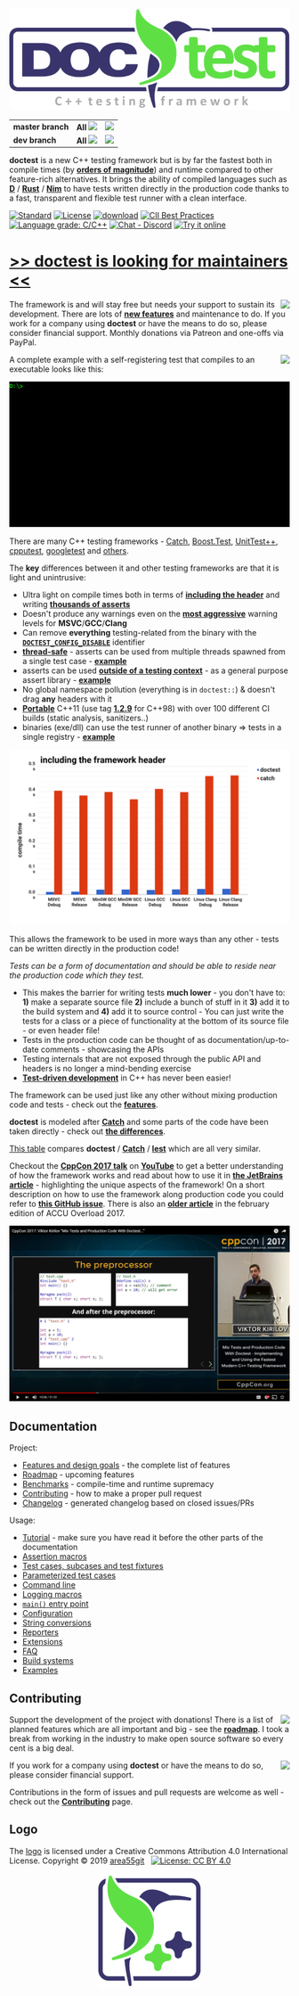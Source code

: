 <p align="center"><img src="scripts/data/logo/logo_1.svg"></p>
<b>
<table>
    <tr>
        <td>
            master branch
        </td>
        <td>
            All <a href="https://github.com/onqtam/doctest/actions?query=branch%3Amaster"><img src="https://github.com/onqtam/doctest/workflows/CI/badge.svg?branch=master"></a>
        </td>
        <td>
            <a href="https://coveralls.io/github/onqtam/doctest?branch=master"><img src="https://coveralls.io/repos/github/onqtam/doctest/badge.svg?branch=master"></a>
        </td>
        <!--
        <td>
            <a href="https://scan.coverity.com/projects/onqtam-doctest"><img src="https://scan.coverity.com/projects/7865/badge.svg"></a>
        </td>
        -->
    </tr>
    <tr>
        <td>
            dev branch
        </td>
        <td>
            All <a href="https://github.com/onqtam/doctest/actions?query=branch%3Adev"><img src="https://github.com/onqtam/doctest/workflows/CI/badge.svg?branch=dev"></a>
        </td>
        <td>
            <a href="https://coveralls.io/github/onqtam/doctest?branch=dev"><img src="https://coveralls.io/repos/github/onqtam/doctest/badge.svg?branch=dev"></a>
        </td>
    </tr>
</table>
</b>

**doctest** is a new C++ testing framework but is by far the fastest both in compile
times (by [**orders of magnitude**](doc/markdown/benchmarks.md)) and runtime compared to
other feature-rich alternatives. It brings the ability of compiled languages such as
[**D**](https://dlang.org/spec/unittest.html) /
[**Rust**](https://doc.rust-lang.org/book/second-edition/ch11-00-testing.html) /
[**Nim**](https://nim-lang.org/docs/unittest.html) to have tests written directly in the
production code thanks to a fast, transparent and flexible test runner with a clean
interface.

[![Standard](https://img.shields.io/badge/c%2B%2B-11/14/17/20-blue.svg)](https://en.wikipedia.org/wiki/C%2B%2B#Standardization)
[![License](https://img.shields.io/badge/license-MIT-blue.svg)](https://opensource.org/licenses/MIT)
[![download](https://img.shields.io/badge/download%20%20-link-blue.svg)](https://raw.githubusercontent.com/onqtam/doctest/master/doctest/doctest.h)
[![CII Best Practices](https://bestpractices.coreinfrastructure.org/projects/503/badge)](https://bestpractices.coreinfrastructure.org/projects/503)
[![Language grade: C/C++](https://img.shields.io/lgtm/grade/cpp/g/onqtam/doctest.svg)](https://lgtm.com/projects/g/onqtam/doctest/context:cpp)
[![Chat - Discord](https://img.shields.io/badge/chat-Discord-blue.svg)](https://discord.gg/PGXn9YmyF3)
[![Try it online](https://img.shields.io/badge/try%20it-online-orange.svg)](https://godbolt.org/z/4s389Kbfs)

<!--
[![Language](https://img.shields.io/badge/language-C++-blue.svg)](https://isocpp.org/)
[![documentation](https://img.shields.io/badge/documentation%20%20-online-blue.svg)](https://github.com/onqtam/doctest/blob/master/doc/markdown/readme.md#reference)
-->

# [>> doctest is looking for maintainers <<](https://github.com/doctest/doctest/issues/554)

[<img src="https://cloud.githubusercontent.com/assets/8225057/5990484/70413560-a9ab-11e4-8942-1a63607c0b00.png" align="right">](http://www.patreon.com/onqtam)

The framework is and will stay free but needs your support to sustain its development.
There are lots of <a href="doc/markdown/roadmap.md"><b>new features</b></a> and
maintenance to do. If you work for a company using **doctest** or have the means to do
so, please consider financial support. Monthly donations via Patreon and one-offs via
PayPal.

[<img src="https://www.paypalobjects.com/en_US/i/btn/btn_donate_LG.gif" align="right">](https://www.paypal.me/onqtam/10)

A complete example with a self-registering test that compiles to an executable looks
like this:

![cover-example](scripts/data/using_doctest_888px_wide.gif)

There are many C++ testing frameworks - [Catch](https://github.com/catchorg/Catch2),
[Boost.Test](http://www.boost.org/doc/libs/1_64_0/libs/test/doc/html/index.html),
[UnitTest++](https://github.com/unittest-cpp/unittest-cpp),
[cpputest](https://github.com/cpputest/cpputest),
[googletest](https://github.com/google/googletest) and
[others](https://en.wikipedia.org/wiki/List_of_unit_testing_frameworks#C.2B.2B).

The **key** differences between it and other testing frameworks are that it is light and
unintrusive:

-   Ultra light on compile times both in terms of
    [**including the header**](doc/markdown/benchmarks.md#cost-of-including-the-header)
    and writing
    [**thousands of asserts**](doc/markdown/benchmarks.md#cost-of-an-assertion-macro)
-   Doesn't produce any warnings even on the
    [**most aggressive**](scripts/cmake/common.cmake#L84) warning levels for
    **MSVC**/**GCC**/**Clang**
-   Can remove **everything** testing-related from the binary with the
    [**`DOCTEST_CONFIG_DISABLE`**](doc/markdown/configuration.md#doctest_config_disable)
    identifier
-   [**thread-safe**](doc/markdown/faq.md#is-doctest-thread-aware) - asserts can be used
    from multiple threads spawned from a single test case -
    [**example**](examples/all_features/concurrency.cpp)
-   asserts can be used
    [**outside of a testing context**](doc/markdown/assertions.md#using-asserts-out-of-a-testing-context) -
    as a general purpose assert library -
    [**example**](examples/all_features/asserts_used_outside_of_tests.cpp)
-   No global namespace pollution (everything is in `doctest::`) & doesn't drag **any**
    headers with it
-   [**Portable**](doc/markdown/features.md#extremely-portable) C++11 (use tag
    [**1.2.9**](https://github.com/onqtam/doctest/tree/1.2.9) for C++98) with over 100
    different CI builds (static analysis, sanitizers..)
-   binaries (exe/dll) can use the test runner of another binary => tests in a single
    registry - [**example**](examples/executable_dll_and_plugin/)

![cost-of-including-the-framework-header](scripts/data/benchmarks/header.png)

This allows the framework to be used in more ways than any other - tests can be written
directly in the production code!

_Tests can be a form of documentation and should be able to reside near the production
code which they test._

-   This makes the barrier for writing tests **much lower** - you don't have to: **1)**
    make a separate source file **2)** include a bunch of stuff in it **3)** add it to
    the build system and **4)** add it to source control - You can just write the tests
    for a class or a piece of functionality at the bottom of its source file - or even
    header file!
-   Tests in the production code can be thought of as documentation/up-to-date
    comments - showcasing the APIs
-   Testing internals that are not exposed through the public API and headers is no
    longer a mind-bending exercise
-   [**Test-driven development**](https://en.wikipedia.org/wiki/Test-driven_development)
    in C++ has never been easier!

The framework can be used just like any other without mixing production code and tests -
check out the [**features**](doc/markdown/features.md).

**doctest** is modeled after [**Catch**](https://github.com/catchorg/Catch2) and some
parts of the code have been taken directly - check out
[**the differences**](doc/markdown/faq.md#how-is-doctest-different-from-catch).

[This table](https://github.com/martinmoene/catch-lest-other-comparison) compares
**doctest** / [**Catch**](https://github.com/catchorg/Catch2) /
[**lest**](https://github.com/martinmoene/lest) which are all very similar.

Checkout the
[**CppCon 2017 talk**](https://cppcon2017.sched.com/event/BgsI/mix-tests-and-production-code-with-doctest-implementing-and-using-the-fastest-modern-c-testing-framework)
on [**YouTube**](https://www.youtube.com/watch?v=eH1CxEC29l8) to get a better
understanding of how the framework works and read about how to use it in
[**the JetBrains article**](https://blog.jetbrains.com/rscpp/better-ways-testing-with-doctest/) -
highlighting the unique aspects of the framework! On a short description on how to use
the framework along production code you could refer to
[**this GitHub issue**](https://github.com/onqtam/doctest/issues/252). There is also an
[**older article**](https://accu.org/var/uploads/journals/Overload137.pdf) in the
february edition of ACCU Overload 2017.

[![CppCon 2017 talk about doctest on youtube](scripts/data/youtube-cppcon-talk-thumbnail.png)](https://www.youtube.com/watch?v=eH1CxEC29l8)

## Documentation

Project:

-   [Features and design goals](doc/markdown/features.md) - the complete list of
    features
-   [Roadmap](doc/markdown/roadmap.md) - upcoming features
-   [Benchmarks](doc/markdown/benchmarks.md) - compile-time and runtime supremacy
-   [Contributing](CONTRIBUTING.md) - how to make a proper pull request
-   [Changelog](CHANGELOG.md) - generated changelog based on closed issues/PRs

Usage:

-   [Tutorial](doc/markdown/tutorial.md) - make sure you have read it before the other
    parts of the documentation
-   [Assertion macros](doc/markdown/assertions.md)
-   [Test cases, subcases and test fixtures](doc/markdown/testcases.md)
-   [Parameterized test cases](doc/markdown/parameterized-tests.md)
-   [Command line](doc/markdown/commandline.md)
-   [Logging macros](doc/markdown/logging.md)
-   [`main()` entry point](doc/markdown/main.md)
-   [Configuration](doc/markdown/configuration.md)
-   [String conversions](doc/markdown/stringification.md)
-   [Reporters](doc/markdown/reporters.md)
-   [Extensions](doc/markdown/extensions.md)
-   [FAQ](doc/markdown/faq.md)
-   [Build systems](doc/markdown/build-systems.md)
-   [Examples](examples)

## Contributing

[<img src="https://cloud.githubusercontent.com/assets/8225057/5990484/70413560-a9ab-11e4-8942-1a63607c0b00.png" align="right">](http://www.patreon.com/onqtam)

Support the development of the project with donations! There is a list of planned
features which are all important and big - see the
[**roadmap**](doc/markdown/roadmap.md). I took a break from working in the industry to
make open source software so every cent is a big deal.

[<img src="https://www.paypalobjects.com/en_US/i/btn/btn_donate_LG.gif" align="right">](https://www.paypal.me/onqtam/10)

If you work for a company using **doctest** or have the means to do so, please consider
financial support.

Contributions in the form of issues and pull requests are welcome as well - check out
the [**Contributing**](CONTRIBUTING.md) page.

## Logo

The [logo](scripts/data/logo) is licensed under a Creative Commons Attribution 4.0
International License. Copyright &copy; 2019 [area55git](https://github.com/area55git)
&nbsp;
[![License: CC BY 4.0](https://licensebuttons.net/l/by/4.0/80x15.png)](https://creativecommons.org/licenses/by/4.0/)

<p align="center"><img src="scripts/data/logo/icon_2.svg"></p>
